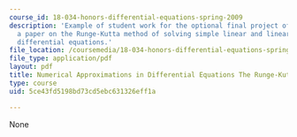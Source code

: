 ```yaml
---
course_id: 18-034-honors-differential-equations-spring-2009
description: 'Example of student work for the optional final project of the course:
  a paper on the Runge-Kutta method of solving simple linear and linearized non-linear
  differential equations.'
file_location: /coursemedia/18-034-honors-differential-equations-spring-2009/5ce43fd5198bd73cd5ebc631326eff1a_MIT18_034s09_proj03_rungekutta.pdf
file_type: application/pdf
layout: pdf
title: Numerical Approximations in Differential Equations The Runge-Kutta Method
type: course
uid: 5ce43fd5198bd73cd5ebc631326eff1a

---
```

None